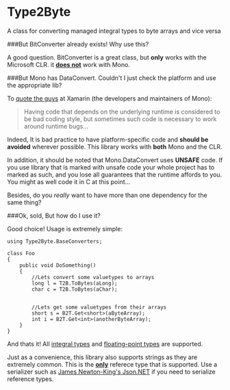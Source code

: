 Type2Byte
=========

A class for converting managed integral types to byte arrays and vice versa


###But BitConverter already exists! Why use this?

A good question. BitConverter is a great class, but <b>only</b> works with the Microsoft CLR. it <b><u>does not</u></b> work with Mono.



###But Mono has DataConvert. Couldn't I just check the platform and use the appropriate lib?

To [quote the guys](http://www.mono-project.com/FAQ:_Technical#Mono_Platforms) at Xamarin (the developers and maintainers of Mono):
>Having code that depends on the underlying runtime is considered to be bad coding style, but sometimes such code is necessary to work around runtime bugs...

Indeed, It is bad practice to have platform-specific code and <b>should be avoided</b> wherever possible. This library works with <b>both</b> Mono and the CLR. 

In addition, it should be noted that Mono.DataConvert uses <b>UNSAFE</b> code. If you use library that is marked with unsafe code your whole project has to marked as such, and you lose all guarantees that the runtime affords to you. You might as well code it in C at this point...

Besides, do you <i>really</i> want to have more than one dependency for the same thing?



###Ok, sold, But how do I use it?

Good choice! Usage is extremely simple:

    using Type2Byte.BaseConverters;
	
	class Foo
	{
		public void DoSomething()
		{
			//Lets convert some valuetypes to arrays
			long l = T2B.ToBytes(aLong);
			char c = T2B.ToBytes(aChar);
			

			//Lets get some valuetypes from their arrays
			short s = B2T.Get<short>(aByteArray);
			int i = B2T.Get<int>(anotherByteArray);
		}
	}
	
And thats it! All [integral types](http://msdn.microsoft.com/en-us/library/exx3b86w.aspx) and [floating-point types](http://msdn.microsoft.com/en-us/library/9ahet949.aspx) are supported.

Just as a convenience, this library also supports strings as they are extremely common. This is the <b><u>only</u></b> referece type that is supported. Use a serializer such as [James Newton-King's Json.NET](http://james.newtonking.com/json) if you need to serialize reference types.
		
		